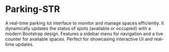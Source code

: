 # Parking-STR
A real-time parking lot interface to monitor and manage spaces efficiently. It dynamically updates the status of spots (available or occupied) with a modern Bootstrap design. Features a sidebar menu for navigation and a live counter for available spaces. Perfect for showcasing interactive UI and real-time updates.
